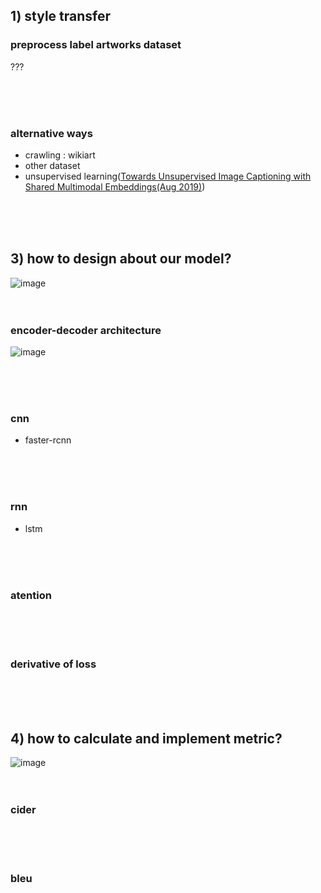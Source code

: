 
## 1) style transfer

### preprocess label artworks dataset
???

<br><br><br>


### alternative ways
- crawling : wikiart 
- other dataset
- unsupervised learning([Towards Unsupervised Image Captioning with Shared Multimodal Embeddings(Aug 2019)](https://arxiv.org/abs/1908.09317))

<br><br><br>


## 3) how to design about our model?
![image](https://user-images.githubusercontent.com/52376448/78310870-2383d380-758a-11ea-947e-4372225b0c3f.png)
<br><br><br>

### encoder-decoder architecture
![image](https://user-images.githubusercontent.com/52376448/78310669-950f5200-7589-11ea-87df-390a478c9de9.png)

<br><br><br>

### cnn
- faster-rcnn

<br><br><br>

### rnn
- lstm

<br><br><br>

### atention

<br><br><br>

### derivative of loss


<br><br><br>


## 4) how to calculate and implement metric?
![image](https://user-images.githubusercontent.com/52376448/78310754-d869c080-7589-11ea-87e3-09179aa697da.png)
<br><br><br>

### cider

<br><br><br>
### bleu

<br><br><br>




